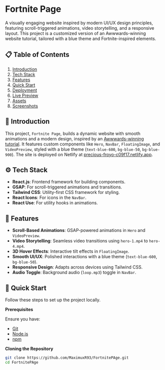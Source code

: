 # Fortnite Page

A visually engaging website inspired by modern UI/UX design principles, featuring scroll-triggered animations, video storytelling, and a responsive layout. This project is a customized version of an Awwwards-winning website tutorial, tailored with a blue theme and Fortnite-inspired elements.

## 📋 Table of Contents

1. [Introduction](#introduction)  
2. [Tech Stack](#tech-stack)  
3. [Features](#features)  
4. [Quick Start](#quick-start)  
5. [Deployment](#deployment)  
6. [Live Preview](#live-preview)  
7. [Assets](#assets)  
8. [Screenshots](#screenshots)

## 🤖 Introduction

This project, `Fortnite Page`, builds a dynamic website with smooth animations and a modern design, inspired by an [Awwwards-winning tutorial](https://github.com/adrianhajdin/award-winning-website). It features custom components like `Hero`, `NavBar`, `FloatingImage`, and `VideoPreview`, styled with a blue theme (`text-blue-600`, `bg-blue-50`, `bg-blue-900`). The site is deployed on Netlify at [precious-froyo-c09f17.netlify.app](https://precious-froyo-c09f17.netlify.app).

## ⚙️ Tech Stack

- **React.js**: Frontend framework for building components.  
- **GSAP**: For scroll-triggered animations and transitions.  
- **Tailwind CSS**: Utility-first CSS framework for styling.  
- **React Icons**: For icons in the `NavBar`.  
- **React Use**: For utility hooks in animations.

## 🔋 Features

- **Scroll-Based Animations**: GSAP-powered animations in `Hero` and `VideoPreview`.  
- **Video Storytelling**: Seamless video transitions using `hero-1.mp4` to `hero-4.mp4`.  
- **3D Hover Effects**: Interactive tilt effects in `FloatingImage`.  
- **Smooth UI/UX**: Polished interactions with a blue theme (`text-blue-600`, `bg-blue-50`).  
- **Responsive Design**: Adapts across devices using Tailwind CSS.  
- **Audio Toggle**: Background audio (`loop.mp3`) toggle in `NavBar`.

## 🤸 Quick Start

Follow these steps to set up the project locally.

**Prerequisites**

Ensure you have:  
- [Git](https://git-scm.com/)  
- [Node.js](https://nodejs.org/en)  
- [npm](https://www.npmjs.com/)

**Cloning the Repository**

```bash
git clone https://github.com/MaximuxR93/FortnitePAge.git
cd FortnitePAge
